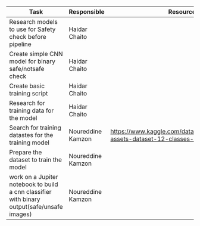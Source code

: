 | **Task**                                                                                                                                                                                                                      | **Responsible**     | **Resources** | **Status**  |
| ----------------------------------------------------------------------------------------------------------------------------------------------------------------------------------------------------------------------------- | ------------------- | ------------- | ----------- |
| Research models to use for Safety check before pipeline | Haidar Chaito       |               | Completed   |
| Create simple CNN model for binary safe/notsafe check | Haidar Chaito       |               | Completed   |
| Create basic training script | Haidar Chaito       |               | Completed   |
| Research for training data for the model | Haidar Chaito       |               | Completed   |
| Search for training datastes for the training model| Noureddine Kamzon     |      https://www.kaggle.com/datasets/rawsi18/military-assets-dataset-12-classes-yolo8-format         | Completed   |
| Prepare the dataset to train the model| Noureddine Kamzon     |              | Completed   |
| work on a Jupiter notebook to build a cnn classifier with binary output(safe/unsafe images)| Noureddine Kamzon     |             | Completed   |